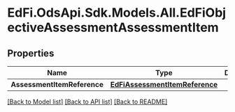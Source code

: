 # EdFi.OdsApi.Sdk.Models.All.EdFiObjectiveAssessmentAssessmentItem
## Properties

Name | Type | Description | Notes
------------ | ------------- | ------------- | -------------
**AssessmentItemReference** | [**EdFiAssessmentItemReference**](EdFiAssessmentItemReference.md) |  | 

[[Back to Model list]](../README.md#documentation-for-models) [[Back to API list]](../README.md#documentation-for-api-endpoints) [[Back to README]](../README.md)

